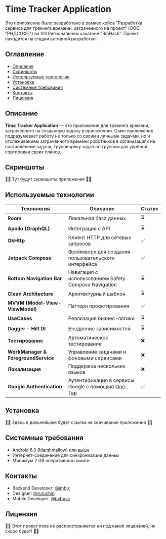 # Time Tracker Application

Это приложение было разработано в рамках кейса "Разработка сервиса для трекинга времени, затраченного на проект" (ООО "РНДСОФТ") на VIII Региональном хакатоне "RinHack". Проект находится на стадии активной разработки.

## Оглавление
- [Описание](#описание)
- [Скриншоты](#скриншоты)
- [Используемые технологии](#используемые-технологии)
- [Установка](#установка)
- [Системные требования](#системные-требования)
- [Контакты](#контакты)
- [Лицензия](#контакты)

## Описание
**Time Tracker Application** — это приложение для трекинга времени, затраченного на созданную задачу в приложении. Само приложение подразумевает работу не только со своими личными задачми, но и отслеживанием затраченного времени роботников в организациях на поставленные задачи, группиорвку задач по группам для удобной сортировки своих планов.

## Скриншоты
😶‍🌫️ Тут будут скриншоты приложения 😶‍🌫️ 

## Используемые технологии
| Технология                          | Описание                                                                                          | Статус |
|-------------------------------------|---------------------------------------------------------------------------------------------------|--------|
| **Room**                            | Локальная база данных                                                                             | ⌛     |
| **Apollo (GraphQL)**                | Интеграция с API                                                                                  | ⌛     |
| **OkHttp**                          | Клиент HTTP для сетевых запросов                                                                  | ✅     |
| **Jetpack Compose**                 | Фреймворк для создания пользовательского интерфейса                                               | ✅     |
| **Bottom Navigation Bar**           | Навигация с использованием Safety Compose Navigation                                              | ⌛     |
| **Clean Architecture**              | Архитектурный шаблон                                                                              | ⌛     |
| **MVVM (Model-View-ViewModel)**     | Паттерн проектирования                                                                            | ✅     |
| **UseCases**                        | Реализация бизнес-логики                                                                          | ⌛     |
| **Dagger - Hilt DI**                | Внедрение зависимостей                                                                            | ⌛     |
| **Тестирование**                    | Автоматическое тестирование                                                                       | ❌     | 
| **WorkManager & ForegroundService** | Управление задачами и фоновыми сервисами                                                       | ❌     |
| **Локализация**                     | Поддержка нескольких языков                                                                       | ❌     |
| **Google Authentication**           | Аутентификация в сервисы Google с помощью [One-Tap](https://github.com/stevdza-san/OneTapCompose) | ✅     |


## Установка
😶‍🌫️ Здесь в дальнейшем будет ссылка на скачивание приложения 😶‍🌫️

## Системные требования
- Android 6.0 (Marshmallow) или выше
- Интернет-соединение для синхронизации данных
- Минимум 2 GB оперативной памяти
   
## Контакты
- Backend Developer: [@jmblx](https://github.com/jmblx)
- Designer: [@ruruchin](https://github.com/ruruchin)
- Mobile Developer: [@bybuss](https://github.com/bybuss)

## Лицензия
😶‍🌫️ Этот проект пока не распространяется ни под какой лицензией, но скоро будет! 😶‍🌫️